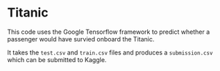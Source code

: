 # Titanic

This code uses the Google Tensorflow framework to predict whether a passenger would have survied onboard the Titanic.

It takes the `test.csv` and `train.csv` files and produces a `submission.csv` which can be submitted to Kaggle.